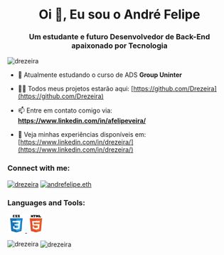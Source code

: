 <h1 align="center">Oi 👋, Eu sou o André Felipe</h1>
<h3 align="center">Um estudante e futuro Desenvolvedor de Back-End apaixonado por Tecnologia</h3>

<p align="left"> <img src="https://komarev.com/ghpvc/?username=drezeira&label=Profile%20views&color=0e75b6&style=flat" alt="drezeira" /> </p>

- 🌱 Atualmente estudando o curso de ADS **Group Uninter**

- 👨‍💻 Todos meus projetos estarão aqui: [https://github.com/Drezeira](https://github.com/Drezeira)

- 📫 Entre em contato comigo via: **https://www.linkedin.com/in/afelipeveira/**

- 📄 Veja minhas experiências disponíveis em: [https://www.linkedin.com/in/drezeira/](https://www.linkedin.com/in/drezeira/)

<h3 align="left">Connect with me:</h3>
<p align="left">
<a href="https://linkedin.com/in/drezeira" target="blank"><img align="center" src="https://raw.githubusercontent.com/rahuldkjain/github-profile-readme-generator/master/src/images/icons/Social/linked-in-alt.svg" alt="drezeira" height="30" width="40" /></a>
<a href="https://instagram.com/andrefelipe.eth" target="blank"><img align="center" src="https://raw.githubusercontent.com/rahuldkjain/github-profile-readme-generator/master/src/images/icons/Social/instagram.svg" alt="andrefelipe.eth" height="30" width="40" /></a>
</p>

<h3 align="left">Languages and Tools:</h3>
<p align="left"> <a href="https://www.w3schools.com/css/" target="_blank" rel="noreferrer"> <img src="https://raw.githubusercontent.com/devicons/devicon/master/icons/css3/css3-original-wordmark.svg" alt="css3" width="40" height="40"/> </a> <a href="https://www.w3.org/html/" target="_blank" rel="noreferrer"> <img src="https://raw.githubusercontent.com/devicons/devicon/master/icons/html5/html5-original-wordmark.svg" alt="html5" width="40" height="40"/> </a> </p>

<p><img align="left" src="https://github-readme-stats.vercel.app/api/top-langs?username=drezeira&show_icons=true&locale=en&layout=compact" alt="drezeira" /></p>

<p>&nbsp;<img align="center" src="https://github-readme-stats.vercel.app/api?username=drezeira&show_icons=true&locale=en" alt="drezeira" /></p>
